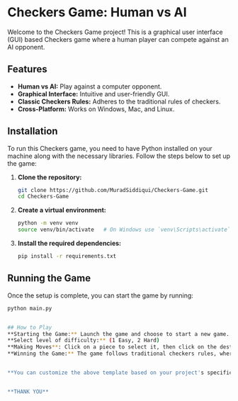# Checkers Game: Human vs AI

Welcome to the Checkers Game project! This is a graphical user interface (GUI) based Checkers game where a human player can compete against an AI opponent. 

## Features

- **Human vs AI:** Play against a computer opponent.
- **Graphical Interface:** Intuitive and user-friendly GUI.
- **Classic Checkers Rules:** Adheres to the traditional rules of checkers.
- **Cross-Platform:** Works on Windows, Mac, and Linux.

## Installation

To run this Checkers game, you need to have Python installed on your machine along with the necessary libraries. Follow the steps below to set up the game:

1. **Clone the repository:**
    ```bash
    git clone https://github.com/MuradSiddiqui/Checkers-Game.git
    cd Checkers-Game
    ```

2. **Create a virtual environment:**
    ```bash
    python -m venv venv
    source venv/bin/activate   # On Windows use `venv\Scripts\activate`
    ```

3. **Install the required dependencies:**
    ```bash
    pip install -r requirements.txt
    ```

## Running the Game

Once the setup is complete, you can start the game by running:

```bash
python main.py


## How to Play
**Starting the Game:** Launch the game and choose to start a new game.
**Select level of difficulty:** (1 Easy, 2 Hard)
**Making Moves**: Click on a piece to select it, then click on the destination square to move.
**Winning the Game:** The game follows traditional checkers rules, where the objective is to capture all of the opponent's pieces or block them so they cannot move.


**You can customize the above template based on your project's specifics, such as adding more details on the AI's capabilities, any special rules, or advanced features. Be sure to replace the placeholder GitHub URL with your actual repository URL.**


**THANK YOU**


